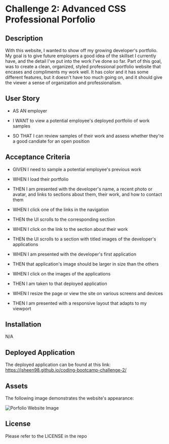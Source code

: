 # Challenge 2: Advanced CSS Professional Porfolio


## Description

With this website, I wanted to show off my growing developer's portfolio. My goal is to give future employers a good idea of the skillset I currently have, and the detail I've put into the work I've done so far. Part of this goal, was to create a clean, organized, styled professional portfolio website that encases and compliments my work well. It has color and it has some different features, but it doesn't have too much going on, and it should give the viewer a sense of organization and professionalism.

## User Story

* AS AN employer

* I WANT to view a potential employee's deployed portfolio of work samples

* SO THAT I can review samples of their work and assess whether they're a good candiate for an open position


## Acceptance Criteria

* GIVEN I need to sample a potential employee's previous work

* WHEN I load their portfolio

* THEN I am presented with the developer's name, a recent photo or avatar, and links to sections about them, their work, and how to contact them

* WHEN I click one of the links in the navigation

* THEN the UI scrolls to the corresponding section

* WHEN I click on the link to the section about their work

* THEN the UI scrolls to a section with titled images of the developer's applications

* WHEN I am presented with the developer's first application

* THEN that application's image should be larger in size than the others

* WHEN I click on the images of the applications

* THEN I am taken to that deployed application

* WHEN I resize the page or view the site on various screens and devices

* THEN I am presented with a responsive layout that adapts to my viewport


## Installation

N/A


## Deployed Application

The deployed application can be found at this link:
https://jsheen98.github.io/coding-bootcamp-challenge-2/


## Assets

The following image demonstrates the website's appearance:

![Porfolio Website Image](./assets/images/coding-challenge-2-website.png)



## License

Please refer to the LICENSE in the repo
